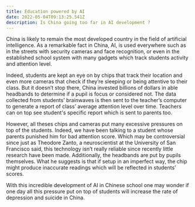 ```yaml
---
title: Education powered by AI
date: 2022-05-04T09:13:25.541Z
description: Is China going too far in AI development ?
---
```

 China is likely to remain the most developed country in the field of artificial intelligence. As a remarkable fact in China, AI, is used everywhere such as in the streets with security cameras and face recognition, or even in the established school system with many gadgets which track students activity and attention level.

 Indeed, students are kept an eye on by chips that track their location and even more cameras that check if they’re sleeping or being attentive to their class. But it doesn’t stop there, China invested billions of dollars in able headbands to determine if a pupil is focus or considered not. The data collected from students’ brainwaves is then sent to the teacher’s computer to generate a report of class’ average attention level over time. Teachers can on top see student's specific report which is sent to parents too.

 However, all theses chips and cameras put many excessive pressures on top of the students. Indeed, we have been talking to a student whose parents punished him for bad attention score. Which may be controversial since just as Theodore Zanto, a neuroscientist at the University of San Francisco said, this technology isn’t really reliable since recently little research have been made. Additionally, the headbands are put by pupils themselves. What he suggests is that if setup in an imperfect way, the chip might produce inaccurate readings which will be reflected in students’ scores. 

 With this incredible development of AI in Chinese school one may wonder if one day all this pressure put on top of students will increase the rate of depression and suicide in China.